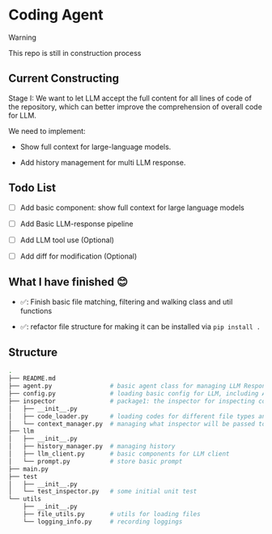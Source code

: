 # Coding Agent

> [!WARNING]
> This repo is still in construction process

## Current Constructing

Stage I: We want to let LLM accept the full content for all lines of code of the repository, which can better improve the comprehension of overall code for LLM.

We need to implement:

- Show full context for large-language models.

- Add history management for multi LLM response.

## Todo List

- [ ] Add basic component: show full context for large language models

- [ ] Add Basic LLM-response pipeline

- [ ] Add LLM tool use (Optional)

- [ ] Add diff for modification (Optional)

## What I have finished 😊

- ✅: Finish basic file matching, filtering and walking class and util functions

- ✅: refactor file structure for making it can be installed via `pip install .`

## Structure

```bash
.
├── README.md
├── agent.py                # basic agent class for managing LLM Response
├── config.py               # loading basic config for LLM, including API key
├── inspector               # package1: the inspector for inspecting codes
│   ├── __init__.py 
│   ├── code_loader.py      # loading codes for different file types and ignoring some certain files 
│   └── context_manager.py  # managing what inspector will be passed to the LLM
├── llm
│   ├── __init__.py
│   ├── history_manager.py  # managing history
│   ├── llm_client.py       # basic components for LLM client
│   └── prompt.py           # store basic prompt
├── main.py
├── test
│   ├── __init__.py
│   └── test_inspector.py   # some initial unit test
└── utils
    ├── __init__.py
    ├── file_utils.py       # utils for loading files
    └── logging_info.py     # recording loggings
```

